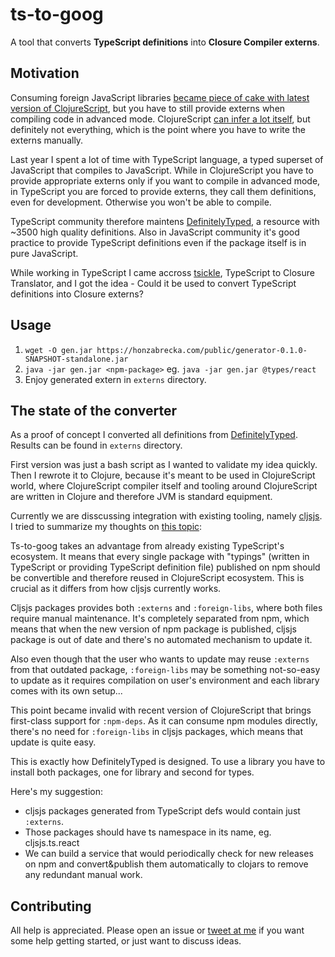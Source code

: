 # ts-to-goog

A tool that converts **TypeScript definitions** into **Closure Compiler externs**.

## Motivation

Consuming foreign JavaScript libraries [became piece of cake with latest version of ClojureScript](https://clojurescript.org/news/2017-07-12-clojurescript-is-not-an-island-integrating-node-modules), but you have to still provide externs when compiling code in advanced mode. ClojureScript [can infer a lot itself](https://clojurescript.org/guides/externs), but definitely not everything, which is the point where you have to write the externs manually.

Last year I spent a lot of time with TypeScript language, a typed superset of JavaScript that compiles to JavaScript. While in ClojureScript you have to provide appropriate externs only if you want to compile in advanced mode, in TypeScript you are forced to provide externs, they call them definitions, even for development. Otherwise you won't be able to compile.

TypeScript community therefore maintens [DefinitelyTyped](https://github.com/DefinitelyTyped/DefinitelyTyped), a resource with ~3500 high quality definitions. Also in JavaScript community it's good practice to provide TypeScript definitions even if the package itself is in pure JavaScript.

While working in TypeScript I came accross [tsickle](https://github.com/angular/tsickle), TypeScript to Closure Translator, and I got the idea - Could it be used to convert TypeScript definitions into Closure externs?

## Usage

 1. `wget -O gen.jar https://honzabrecka.com/public/generator-0.1.0-SNAPSHOT-standalone.jar`
 1. `java -jar gen.jar <npm-package>` eg. `java -jar gen.jar @types/react`
 1. Enjoy generated extern in `externs` directory.

## The state of the converter

As a proof of concept I converted all definitions from [DefinitelyTyped](https://github.com/DefinitelyTyped/DefinitelyTyped). Results can be found in `externs` directory.

First version was just a bash script as I wanted to validate my idea quickly. Then I rewrote it to Clojure, because it's meant to be used in ClojureScript world, where ClojureScript compiler itself and tooling around ClojureScript are written in Clojure and therefore JVM is standard equipment.

Currently we are disscussing integration with existing tooling, namely [cljsjs](http://cljsjs.github.io/). I tried to summarize my thoughts on [this topic](https://github.com/cljsjs/packages/issues/1292):

Ts-to-goog takes an advantage from already existing TypeScript's ecosystem. It means that every single package with "typings" (written in TypeScript or providing TypeScript definition file) published on npm should be convertible and therefore reused in ClojureScript ecosystem. This is crucial as it differs from how cljsjs currently works.

Cljsjs packages provides both `:externs` and `:foreign-libs`, where both files require manual maintenance. It's completely separated from npm, which means that when the new version of npm package is published, cljsjs package is out of date and there's no automated mechanism to update it.

Also even though that the user who wants to update may reuse `:externs` from that outdated package, `:foreign-libs` may be something not-so-easy to update as it requires compilation on user's environment and each library comes with its own setup...

This point became invalid with recent version of ClojureScript that brings first-class support for `:npm-deps`. As it can consume npm modules directly, there's no need for `:foreign-libs` in cljsjs packages, which means that update is quite easy.

This is exactly how DefinitelyTyped is designed. To use a library you have to install both packages, one for library and second for types.

Here's my suggestion:

 - cljsjs packages generated from TypeScript defs would contain just `:externs`.
 - Those packages should have ts namespace in its name, eg. cljsjs.ts.react
 - We can build a service that would periodically check for new releases on npm and convert&publish them automatically to clojars to remove any redundant manual work.

## Contributing

All help is appreciated. Please open an issue or [tweet at me](https://twitter.com/honzabrecka) if you want some help getting started, or just want to discuss ideas.

